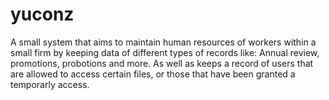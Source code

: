 # yuconz
A small system that aims to maintain human resources of workers within a small firm by keeping data of different types of records like: Annual review, promotions, probotions and more. As well as keeps a record of users that are allowed to access certain files, or those that have been granted a temporarly access.
